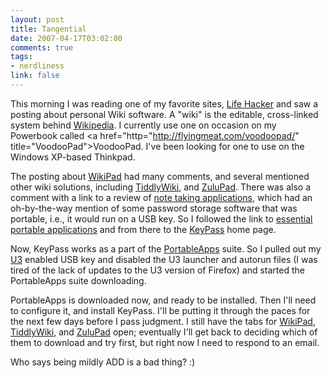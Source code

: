 ```yaml
--- 
layout: post
title: Tangential
date: 2007-04-17T03:02:00
comments: true
tags:
- nerdliness
link: false
---
```

This morning I was reading one of my favorite sites, <a href="http://lifehacker.com" title="Life Hacker">Life Hacker</a> and saw a posting about personal Wiki software.  A "wiki" is the editable, cross-linked system behind <a href="http://wikipedia.org" title="Wikipedia">Wikipedia</a>.  I currently use one on occasion on my Powerbook called <a href="http="http://flyingmeat.com/voodoopad/" title="VoodooPad">VoodooPad</a>.  I've been looking for one to use on the Windows XP-based Thinkpad.

The posting about <a href="http://www.jhorman.org/wikidPad/" title="WikiPad">WikiPad</a> had many comments, and several mentioned other wiki solutions, including <a href="http://www.tiddlywiki.com/" title="TiddlyWiki">TiddlyWiki</a>, and <a href="http://www.gersic.com/zulupad/download.html" title="ZuluPad">ZuluPad</a>.  There was also a comment with a link to a review of  <a href="http://www.davinciplanet.com/2007/04/15/note-taking-applications/" title="Note Taking Applications">note taking applications</a>, which had an oh-by-the-way mention of some password storage software that was portable, i.e., it would run on a USB key.  So I followed the link to <a href="http://www.davinciplanet.com/2006/10/15/essential-portable-apps/" title="Essential Portable Apps">essential portable applications</a> and from there to the <a href="http://keepass.info/news/n070320_portableapps.html" title="KeyPass">KeyPass</a> home page.

Now, KeyPass works as a part of the <a href="http://portableapps.com/" title="PortableApps">PortableApps</a> suite. So I pulled out my <a href="http://u3.com/" title="U3">U3</a> enabled USB key and disabled the U3 launcher and autorun files (I was tired of the lack of updates to the U3 version of Firefox) and started the PortableApps suite downloading.

PortableApps is downloaded now, and ready to be installed.  Then I'll need to configure it, and install KeyPass.  I'll be putting it through the paces for the next few days before I pass judgment.  I still have the tabs for <a href="http://www.jhorman.org/wikidPad/" title="WikiPad">WikiPad</a>, <a href="http://www.tiddlywiki.com/" title="TiddlyWiki">TiddlyWiki</a>, and <a href="http://www.gersic.com/zulupad/download.html" title="ZuluPad">ZuluPad</a> open; eventually I'll get back to deciding which of them to download and try first, but right now I need to respond to an email.

Who says being mildly ADD is a bad thing?  :)
